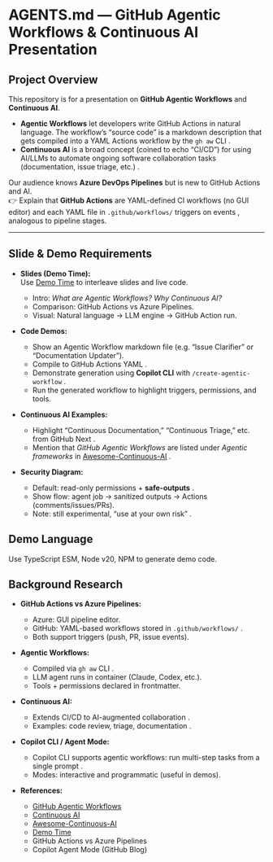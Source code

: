 # AGENTS.md — GitHub Agentic Workflows & Continuous AI Presentation

## Project Overview 
This repository is for a presentation on **GitHub Agentic Workflows** and **Continuous AI**.  

- **Agentic Workflows** let developers write GitHub Actions in natural language. The workflow’s “source code” is a markdown description that gets compiled into a YAML Actions workflow by the `gh aw` CLI  .  
- **Continuous AI** is a broad concept (coined to echo “CI/CD”) for using AI/LLMs to automate ongoing software collaboration tasks (documentation, issue triage, etc.)  .  

Our audience knows **Azure DevOps Pipelines** but is new to GitHub Actions and AI.  
👉 Explain that **GitHub Actions** are YAML-defined CI workflows (no GUI editor) and each YAML file in `.github/workflows/` triggers on events , analogous to pipeline stages. 

---

## Slide & Demo Requirements  

- **Slides (Demo Time):**  
  Use [Demo Time](https://demotime.elio.dev/) to interleave slides and live code.  
  - Intro: *What are Agentic Workflows? Why Continuous AI?*  
  - Comparison: GitHub Actions vs Azure Pipelines.  
  - Visual: Natural language → LLM engine → GitHub Action run.  

- **Code Demos:**  
  - Show an Agentic Workflow markdown file (e.g. “Issue Clarifier” or “Documentation Updater”).  
  - Compile to GitHub Actions YAML  .  
  - Demonstrate generation using **Copilot CLI** with `/create-agentic-workflow`  .  
  - Run the generated workflow to highlight triggers, permissions, and tools.  

- **Continuous AI Examples:**  
  - Highlight “Continuous Documentation,” “Continuous Triage,” etc. from GitHub Next .  
  - Mention that *GitHub Agentic Workflows* are listed under *Agentic frameworks* in [Awesome-Continuous-AI](https://github.com/githubnext/awesome-continuous-ai) .  

- **Security Diagram:**  
  - Default: read-only permissions + **safe-outputs** .  
  - Show flow: agent job → sanitized outputs → Actions (comments/issues/PRs).  
  - Note: still experimental, “use at your own risk” .  

## Demo Language

Use TypeScript ESM, Node v20, NPM to generate demo code.

## Background Research  

- **GitHub Actions vs Azure Pipelines:**  
  - Azure: GUI pipeline editor.  
  - GitHub: YAML-based workflows stored in `.github/workflows/` .  
  - Both support triggers (push, PR, issue events).  

- **Agentic Workflows:**  
  - Compiled via `gh aw` CLI .  
  - LLM agent runs in container (Claude, Codex, etc.).  
  - Tools + permissions declared in frontmatter.  

- **Continuous AI:**  
  - Extends CI/CD to AI-augmented collaboration  .  
  - Examples: code review, triage, documentation .  

- **Copilot CLI / Agent Mode:**  
  - Copilot CLI supports agentic workflows: run multi-step tasks from a single prompt .  
  - Modes: interactive and programmatic (useful in demos).  

- **References:**  
  - [GitHub Agentic Workflows](https://github.com/githubnext/gh-aw)   
  - [Continuous AI](https://github.com/githubnext/awesome-continuous-ai)   
  - [Awesome-Continuous-AI](https://github.com/githubnext/awesome-continuous-ai)   
  - [Demo Time](https://demotime.elio.dev/)   
  - GitHub Actions vs Azure Pipelines   
  - Copilot Agent Mode (GitHub Blog)   
